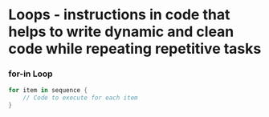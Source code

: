 # Loops - instructions in code that helps to write dynamic and clean code while repeating repetitive tasks
### for-in Loop
```Swift
for item in sequence {
    // Code to execute for each item
}
  ```
